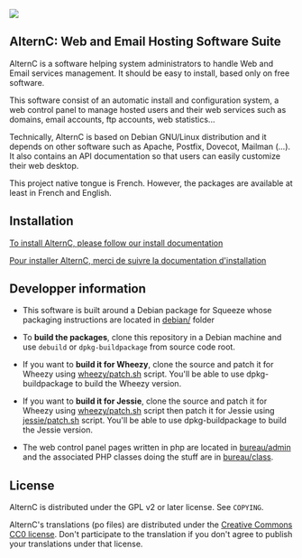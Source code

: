 ![](https://alternc.com/logo.png)

## AlternC: Web and Email Hosting Software Suite 

AlternC is a software helping system administrators to handle Web and Email services management. It should be easy to install, based only on free software. 

This software consist of an automatic install and configuration system, a web control panel to manage hosted users and their web services such as domains, email accounts, ftp accounts, web statistics...

Technically, AlternC is based on Debian GNU/Linux distribution and it depends on other software such as Apache, Postfix, Dovecot, Mailman (...). It also contains an API documentation so that users can easily customize their web desktop.

This project native tongue is French. However, the packages are available at least in French and English. 


## Installation

[To install AlternC, please follow our install documentation](https://alternc.com/Install-en)

[Pour installer AlternC, merci de suivre la documentation d'installation](https://alternc.com/Install-fr)

## Developper information

* This software is built around a Debian package for Squeeze whose packaging instructions are located in [debian/](debian/) folder
* To **build the packages**, clone this repository in a Debian machine and use `debuild` or `dpkg-buildpackage` from source code root.
* If you want to **build it for Wheezy**, clone the source and patch it for Wheezy using [wheezy/patch.sh](wheezy/patch.sh) script. You'll be able to use dpkg-buildpackage to build the Wheezy version.
* If you want to **build it for Jessie**, clone the source and patch it for Wheezy using [wheezy/patch.sh](wheezy/patch.sh) script then patch it for Jessie using [jessie/patch.sh](jessie/patch.sh) script. You'll be able to use dpkg-buildpackage to build the Jessie version.

* The web control panel pages written in php are located in [bureau/admin](bureau/admin) and the associated PHP classes doing the stuff are in [bureau/class](bureau/class).



## License

AlternC is distributed under the GPL v2 or later license. See `COPYING`.

AlternC's translations (po files) are distributed under the [Creative Commons CC0 license](https://creativecommons.org/publicdomain/zero/1.0/). Don't participate to the translation if you don't agree to publish your translations under that license.

